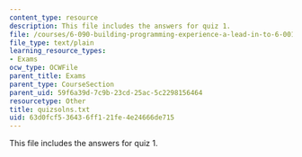 ```yaml
---
content_type: resource
description: This file includes the answers for quiz 1.
file: /courses/6-090-building-programming-experience-a-lead-in-to-6-001-january-iap-2005/63d0fcf536436ff121fe4e24666de715_quizsolns.txt
file_type: text/plain
learning_resource_types:
- Exams
ocw_type: OCWFile
parent_title: Exams
parent_type: CourseSection
parent_uid: 59f6a39d-7c9b-23cd-25ac-5c2298156464
resourcetype: Other
title: quizsolns.txt
uid: 63d0fcf5-3643-6ff1-21fe-4e24666de715
---
```

This file includes the answers for quiz 1.

